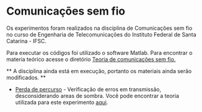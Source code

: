 # Comunicações sem fio

Os experimentos foram realizados na disciplina de Comunicações sem fio no curso de Engenharia de Telecomunicações do Instituto Federal de Santa Catarina - IFSC.

Para executar os códigos foi utilizado o software Matlab. Para encontrar o materia teórico acesse o diretório [Teoria de comunicações sem fio.](https://github.com/leticiacoelho/Comunicacoes_sem_fio/tree/master/Teoria)

** A disciplina ainda está em execução, portanto os materiais ainda serão modificados. **

* [Perda de percurso](https://github.com/leticiacoelho/Comunicacoes_sem_fio/blob/master/perda_de_percurso.m) - Verificação de erros em transmissão, desconsiderando areas de sombra. Você pode encontrar a teoria utilizada para este experimento [aqui](https://github.com/leticiacoelho/Comunicacoes_sem_fio/blob/master/Teoria/PropLargaEscala.pdf).
